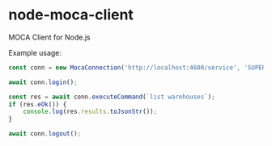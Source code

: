 # node-moca-client
MOCA Client for Node.js

Example usage:
```typescript
const conn = new MocaConnection('http://localhost:4600/service', 'SUPER', 'SUPER');

await conn.login();

const res = await conn.executeCommand(`list warehouses`);
if (res.eOk()) {
    console.log(res.results.toJsonStr());
}

await conn.logout();
```